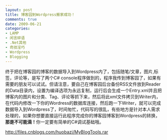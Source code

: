 ```yaml
---
layout: post
title: 博客园到Wordpress搬家成功！
comments: true
date: 2009-06-21
categories:
- LAMP
- 闲言碎语
- .Net其他
- 奇技淫巧
- Wordpress
- Blogging
---
```


<p>终于把在博客园的博客的数据导入到Wordpress内了，包括随笔/文章，图片,标签，评论等，是写了两个C# console程序做到的，程序我传到博客园了，如果有需要的朋友可以试试。但请注意，要自己在博客园后台备份RSS文件放到Reader的Data目录内，设置为编译选项为永远复制，运行后会生成一个Entry.xml并且把博客内的图片和分类、Tag、评论等抓下来，然后将此xml文件拷贝到Writer内，在代码内修改一下你的Wordress的数据库连接，然后跑一下Writer，就可以完成数据导入到Wordpress了，时间匆忙，代码写的很乱，有些地方是针对本人需求处理的，如果你想要直接运行此程序完成你的博客园博客到Wordpress的转换，<strong>那是不可能滴！</strong>你一定要有简单的C#调试基础哦。</p>
<p><a href="http://files.cnblogs.com/huobazi/MyBlogTools.rar">http://files.cnblogs.com/huobazi/MyBlogTools.rar</a></p>				
